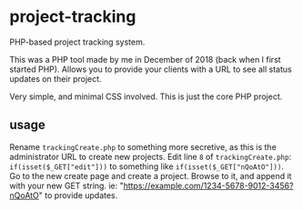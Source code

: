 # project-tracking
PHP-based project tracking system. 

This was a PHP tool made by me in December of 2018 (back when I first started PHP).
Allows you to provide your clients with a URL to see all status updates on their project.

Very simple, and minimal CSS involved. This is just the core PHP project. 

## usage
Rename `trackingCreate.php` to something more secretive, as this is the administrator URL to create new projects. 
Edit line `8` of `trackingCreate.php`: `if(isset($_GET["edit"]))` to something like `if(isset($_GET["nQoAtO"]))`.
Go to the new create page and create a project. Browse to it, and append it with your new GET string. ie: "https://example.com/1234-5678-9012-3456?nQoAtO" to provide updates.
